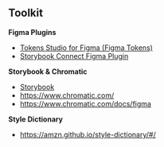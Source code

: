 ## Toolkit

**Figma Plugins**
- [Tokens Studio for Figma (Figma Tokens)](https://www.figma.com/community/plugin/843461159747178978/Tokens-Studio-for-Figma-(Figma-Tokens))
- [Storybook Connect Figma Plugin](https://help.figma.com/hc/en-us/articles/360045003494-Storybook-and-Figma)

**Storybook & Chromatic**
- [Storybook](https://storybook.js.org/)
- https://www.chromatic.com/
- https://www.chromatic.com/docs/figma

**Style Dictionary**
- https://amzn.github.io/style-dictionary/#/
